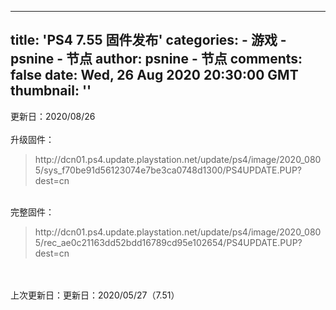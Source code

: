 
---
title: 'PS4 7.55 固件发布'
categories: 
    - 游戏
    - psnine - 节点
author: psnine - 节点
comments: false
date: Wed, 26 Aug 2020 20:30:00 GMT
thumbnail: ''
---

<div>   
更新日：2020/08/26<br><br>升级固件：<br><blockquote>http://dcn01.ps4.update.playstation.net/update/ps4/image/2020_0805/sys_f70be91d56123074e7be3ca0748d1300/PS4UPDATE.PUP?dest=cn</blockquote><br>完整固件：<br><blockquote>http://dcn01.ps4.update.playstation.net/update/ps4/image/2020_0805/rec_ae0c21163dd52bdd16789cd95e102654/PS4UPDATE.PUP?dest=cn</blockquote><br><br>上次更新日：更新日：2020/05/27（7.51）  
</div>
            